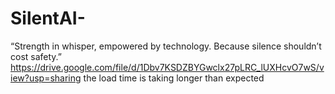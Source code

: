 # SilentAI-
“Strength in whisper, empowered by technology. Because silence shouldn’t cost safety.” 
https://drive.google.com/file/d/1Dbv7KSDZBYGwclx27pLRC_lUXHcvO7wS/view?usp=sharing
the load time is taking longer than expected
